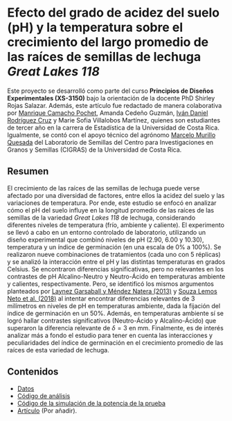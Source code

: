 # Efecto del grado de acidez del suelo (pH) y la temperatura sobre el crecimiento del largo promedio de las raíces de semillas de lechuga *Great Lakes 118*

Este proyecto se desarrolló como parte del curso **Principios de Diseños Experimentales (XS-3150)** bajo la orientación de la docente PhD Shirley Rojas Salazar. Además, este artículo fue redactado de manera colaborativa por [Manrique Camacho Pochet](https://www.linkedin.com/in/manriquecamachop/), Amanda Cedeño Guzmán, [Iván Daniel Rodríguez Cruz](https://www.linkedin.com/in/iv%C3%A1n-daniel-rodr%C3%ADguez-cruz-2471a325a/) y Marie Sofia Villalobos Martínez, quienes son estudiantes de tercer año en la carrera de Estadística de la Universidad de Costa Rica. Igualmente, se contó con el apoyo técnico del agrónomo [Marcelo Murillo Quesada](https://vinv.ucr.ac.cr/sigpro/web/researchers/207300957) del Laboratorio de Semillas del Centro para Investigaciones en Granos y Semillas (CIGRAS) de la Universidad de Costa Rica. 

## Resumen 

El crecimiento de las raíces de las semillas de lechuga puede verse afectado por una diversidad de factores, entre ellos la acidez del suelo y las variaciones de temperatura. Por ende, este estudio se enfocó en analizar cómo el pH del suelo influye en la longitud promedio de las raíces de las semillas de la variedad *Great Lakes 118* de lechuga, considerando diferentes niveles de temperatura (frío, ambiente y caliente). El experimento se llevó a cabo en un entorno controlado de laboratorio, utilizando un diseño experimental que combinó niveles de pH (2.90, 6.00 y 10.30), temperatura y un índice de germinación (en una escala de 0% a 100%). Se realizaron nueve combinaciones de tratamientos (cada uno con 5 réplicas) y se analizó la interacción entre el pH y las distintas temperaturas en grados Celsius. Se encontraron diferencias significativas, pero no relevantes en los contrastes de pH Alcalino-Neutro y Neutro-Ácido en temperaturas ambiente y calientes, respectivamente. Pero, se identificó los mismos argumentos planteados por [Laynez Garsaball y Méndez Natera (2013)](https://revistas.unitru.edu.pe/index.php/scientiaagrop/article/view/336/316) y [Souza Lemos Neto et al. (2018)](http://www.scielo.org.co/scielo.php?script=sci_arttext&pid=S2011-21732018000300677) al intentar encontrar diferencias relevantes de 3 milímetros en niveles de pH en temperaturas ambiente, dada la fijación del índice de germinación en un 50%. Además, en temperaturas ambiente sí se logró hallar contrastes significativos (Neutro-Ácido y Alcalino-Ácido) que superaron la diferencia relevante de $\delta = 3$ en mm. Finalmente, es de interés analizar más a fondo el estudio para tener en cuenta las interacciones y peculiaridades del índice de germinación en el crecimiento promedio de las raíces de esta variedad de lechuga. 

## Contenidos

* [Datos](https://github.com/ivanrodc/Experimento_XS-3150/blob/main/data_semillas.csv)
* [Código de análisis](https://github.com/ivanrodc/Experimento_XS-3150/blob/main/codigo_analisis.qmd)
* [Código de la simulación de la potencia de la prueba](https://github.com/ivanrodc/Experimento_XS-3150/blob/main/simulacion_potencia.R)
* [Artículo]() (Por añadir).


